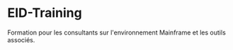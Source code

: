 # EID-Training
Formation pour les consultants sur l'environnement Mainframe et les outils associés.
